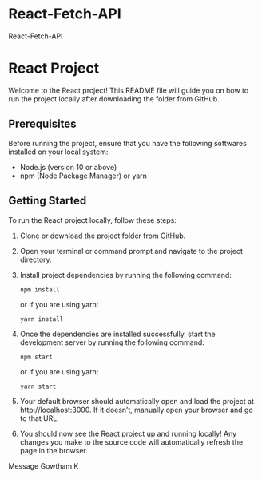 # React-Fetch-API
 React-Fetch-API
# React Project
Welcome to the React project! This README file will guide you on how to run the project locally after downloading the folder from GitHub.
## Prerequisites
Before running the project, ensure that you have the following softwares installed on your local system:
- Node.js (version 10 or above)
- npm (Node Package Manager) or yarn
## Getting Started
To run the React project locally, follow these steps:
1. Clone or download the project folder from GitHub.

2. Open your terminal or command prompt and navigate to the project directory.

3. Install project dependencies by running the following command:
   ```
   npm install
   ```
   or if you are using yarn:
   ```
   yarn install
   ```
4. Once the dependencies are installed successfully, start the development server by running the following command:
    ```
    npm start
    ```
   or if you are using yarn:
    ```
    yarn start
    ```
5. Your default browser should automatically open and load the project at http://localhost:3000. If it doesn’t, manually open your browser and go to that URL.
6. You should now see the React project up and running locally! Any changes you make to the source code will automatically refresh the page in the browser.











Message Gowtham K









